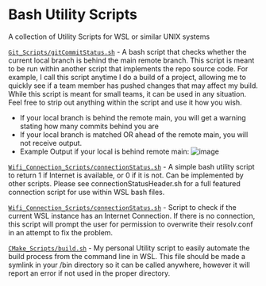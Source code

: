 # Bash Utility Scripts
A collection of Utility Scripts for WSL or similar UNIX systems

[`Git_Scripts/gitCommitStatus.sh`](https://github.com/Dillon-McCardell/Bash-Utilities/blob/main/Git_Scripts/gitCommitStatus.sh) - A bash script that checks whether the current local branch is behind the main remote branch. This script is meant to be run within another script that implements the repo source code. For example, I call this script anytime I do a build of a project, allowing me to quickly see if a team member has pushed changes that may affect my build. While this script is meant for small teams, it can be used in any situation. Feel free to strip out anything within the script and use it how you wish.
* If your local branch is behind the remote main, you will get a warning stating how many commits behind you are
* If your local branch is matched OR ahead of the remote main, you will not receive output.
* Example Output if your local is behind remote main:
  ![image](https://github.com/Dillon-McCardell/Git-Status-Check/assets/110850681/dca29fca-892f-4905-bec0-14dc7ad86825)

[`Wifi_Connection_Scripts/connectionStatus.sh`](https://github.com/Dillon-McCardell/Bash-Utilities/blob/main/Wifi_Connection_Scripts/connectionStatus.sh) - A simple bash utility script to return 1 if Internet is available, or 0 if it is not. Can be implemented by other scripts. Please see connectionStatusHeader.sh for a full featured connection script for use within WSL bash files.

[`Wifi_Connection_Scripts/connectionStatus.sh`](https://github.com/Dillon-McCardell/Bash-Utilities/blob/main/Wifi_Connection_Scripts/connectionStatusHeader.sh) - Script to check if the current WSL instance has an Internet Connection. If there is no connection, this script will prompt the user for permission to overwrite their resolv.conf in an attempt to fix the problem.

[`CMake_Scripts/build.sh`](https://github.com/Dillon-McCardell/Bash-Utilities/blob/main/CMake_Scripts/build.sh) - My personal Utility script to easily automate the build process from the command line in WSL. This file should be made a symlink in your /bin directory so it can be called anywhere, however it will report an error if not used in the proper directory.
